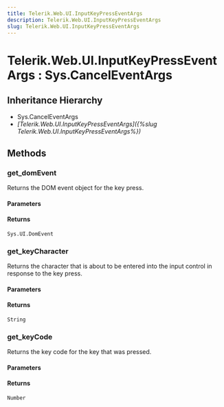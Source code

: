 ```yaml
---
title: Telerik.Web.UI.InputKeyPressEventArgs
description: Telerik.Web.UI.InputKeyPressEventArgs
slug: Telerik.Web.UI.InputKeyPressEventArgs
---
```


# Telerik.Web.UI.InputKeyPressEventArgs : Sys.CancelEventArgs 

## Inheritance Hierarchy

* Sys.CancelEventArgs
* *[Telerik.Web.UI.InputKeyPressEventArgs]({%slug Telerik.Web.UI.InputKeyPressEventArgs%})*


## Methods

###  get_domEvent

Returns the DOM event object for the key press. 

#### Parameters

#### Returns

`Sys.UI.DomEvent` 

### get_keyCharacter

Returns the character that is about to be entered into the input control in response to the key press. 

#### Parameters

#### Returns

`String` 

### get_keyCode

Returns the key code for the key that was pressed.

#### Parameters

#### Returns

`Number` 



